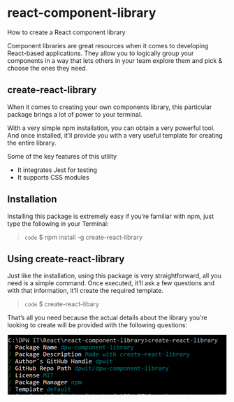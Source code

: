 # react-component-library
How to create a React component library

Component libraries are great resources when it comes to developing React-based applications. They allow you to logically group your components in a way that lets others in your team explore them and pick & choose the ones they need.

## create-react-library

When it comes to creating your own components library, this particular package brings a lot of power to your terminal.

With a very simple npm installation, you can obtain a very powerful tool. And once installed, it’ll provide you with a very useful template for creating the entire library.

Some of the key features of this utility

* It integrates Jest for testing
* It supports CSS modules

## Installation

Installing this package is extremely easy if you’re familiar with npm, just type the following in your Terminal:

> `code` $ npm install -g create-react-library

## Using create-react-library

Just like the installation, using this package is very straightforward, all you need is a simple command. Once executed, it’ll ask a few questions and with that information, it’ll create the required template.

> `code` $ create-react-libary

That’s all you need because the actual details about the library you’re looking to create will be provided with the following questions:

![Create react component library questions](images/create-react-library-questions.png)
